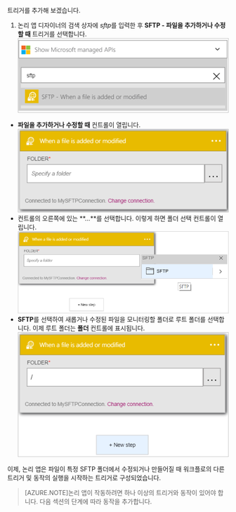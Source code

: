 트리거를 추가해 보겠습니다.

1. 논리 앱 디자이너의 검색 상자에 *sftp*를 입력한 후 **SFTP - 파일을 추가하거나 수정할 때** 트리거를 선택합니다.  
![SFTP 트리거 이미지 1](./media/connectors-create-api-sftp/trigger-1.png)  
- **파일을 추가하거나 수정할 때** 컨트롤이 열립니다.  
![SFTP 트리거 이미지 2](./media/connectors-create-api-sftp/trigger-2.png)  
- 컨트롤의 오른쪽에 있는 **...**를 선택합니다. 이렇게 하면 폴더 선택 컨트롤이 열립니다.  
![SFTP 트리거 이미지 3](./media/connectors-create-api-sftp/action-1.png)  
- **SFTP**를 선택하여 새롭거나 수정된 파일을 모니터링할 폴더로 루트 폴더를 선택합니다. 이제 루트 폴더는 **폴더** 컨트롤에 표시됩니다.  
![SFTP 트리거 이미지 4](./media/connectors-create-api-sftp/action-2.png)  

이제, 논리 앱은 파일이 특정 SFTP 폴더에서 수정되거나 만들어질 때 워크플로의 다른 트리거 및 동작의 실행을 시작하는 트리거로 구성되었습니다.

>[AZURE.NOTE]논리 앱이 작동하려면 하나 이상의 트리거와 동작이 있어야 합니다. 다음 섹션의 단계에 따라 동작을 추가합니다.

<!---HONumber=AcomDC_0727_2016-->
